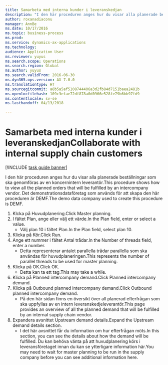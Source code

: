 ```yaml
--- 
title: Samarbeta med interna kunder i leveranskedjan
description: "I den här proceduren anges hur du visar alla planerade beställningar som ska genomföras av en koncernintern leverantör."
author: roxanadiaconu
manager: AnnBe
ms.date: 10/17/2016
ms.topic: business-process
ms.prod: 
ms.service: dynamics-ax-applications
ms.technology: 
audience: Application User
ms.reviewer: yuyus
ms.search.scope: Operations
ms.search.region: Global
ms.author: yuyus
ms.search.validFrom: 2016-06-30
ms.dyn365.ops.version: AX 7.0.0
ms.translationtype: HT
ms.sourcegitcommit: a8b5a5af5108744406a3d2fb84d7151baea2481b
ms.openlocfilehash: 109c3efae72df878a0d0966e528fe79b6bb97fd9
ms.contentlocale: sv-se
ms.lasthandoff: 04/13/2018

---
```

# <a name="collaborate-with-internal-supply-chain-customers"></a><span data-ttu-id="57988-103">Samarbeta med interna kunder i leveranskedjan</span><span class="sxs-lookup"><span data-stu-id="57988-103">Collaborate with internal supply chain customers</span></span>

[!INCLUDE [task guide banner](../../includes/task-guide-banner.md)]

<span data-ttu-id="57988-104">I den här proceduren anges hur du visar alla planerade beställningar som ska genomföras av en koncernintern leverantör.</span><span class="sxs-lookup"><span data-stu-id="57988-104">This procedure shows how to view all the planned orders that will be fulfilled by an intercompany vendor.</span></span> <span data-ttu-id="57988-105">Det demonstrationsdataföretag som används för att skapa den här proceduren är DEMF.</span><span class="sxs-lookup"><span data-stu-id="57988-105">The demo data company used to create this procedure is DEMF.</span></span>

1. <span data-ttu-id="57988-106">Klcka på Huvudplanering.</span><span class="sxs-lookup"><span data-stu-id="57988-106">Click Master planning.</span></span>
2. <span data-ttu-id="57988-107">I fältet Plan, ange eller välj ett värde.</span><span class="sxs-lookup"><span data-stu-id="57988-107">In the Plan field, enter or select a value.</span></span>
    * <span data-ttu-id="57988-108">Välj plan 10 i fältet Plan.</span><span class="sxs-lookup"><span data-stu-id="57988-108">In the Plan field, select plan 10.</span></span>  
3. <span data-ttu-id="57988-109">Klicka på Kör.</span><span class="sxs-lookup"><span data-stu-id="57988-109">Click Run.</span></span>
4. <span data-ttu-id="57988-110">Ange ett nummer i fältet Antal trådar.</span><span class="sxs-lookup"><span data-stu-id="57988-110">In the Number of threads field, enter a number.</span></span>
    * <span data-ttu-id="57988-111">Detta representerar antalet parallella trådar parallella som ska användas för huvudplaneringen.</span><span class="sxs-lookup"><span data-stu-id="57988-111">This represents the number of parallel threads to be used for master planning.</span></span>  
5. <span data-ttu-id="57988-112">Klicka på OK.</span><span class="sxs-lookup"><span data-stu-id="57988-112">Click OK.</span></span>
    * <span data-ttu-id="57988-113">Detta kan ta ett tag.</span><span class="sxs-lookup"><span data-stu-id="57988-113">This may take a while.</span></span>  
6. <span data-ttu-id="57988-114">Klicka på Planned intercompany demand.</span><span class="sxs-lookup"><span data-stu-id="57988-114">Click Planned intercompany demand.</span></span>
7. <span data-ttu-id="57988-115">Klicka på Outbound planned intercompany demand.</span><span class="sxs-lookup"><span data-stu-id="57988-115">Click Outbound planned intercompany demand.</span></span>
    * <span data-ttu-id="57988-116">På den här sidan finns en översikt över all planerad efterfrågan som ska uppfyllas av en intern leveranskedjeleverantör.</span><span class="sxs-lookup"><span data-stu-id="57988-116">This page provides an overview of all the planned demand that will be fulfilled by an internal supply chain vendor.</span></span>  
8. <span data-ttu-id="57988-117">Expandera avsnittet Upstream demand details.</span><span class="sxs-lookup"><span data-stu-id="57988-117">Expand the Upstream demand details section.</span></span>
    * <span data-ttu-id="57988-118">I det här avsnittet får du information om hur efterfrågan möts.</span><span class="sxs-lookup"><span data-stu-id="57988-118">In this section, you can see the details about how the demand will be fulfilled.</span></span> <span data-ttu-id="57988-119">Du kan behöva vänta på att huvudplanering körs i leveransföretaget innan du kan se ytterligare information här.</span><span class="sxs-lookup"><span data-stu-id="57988-119">You may need to wait for master planning to be run in the supply company before you can see additional information here.</span></span>  


